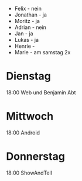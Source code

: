 * Felix - nein
* Jonathan - ja
* Moritz - ja 
* Adrian - nein
* Jan - ja
* Lukas - ja
* Henrie - 
* Marie - am samstag 2x



# Dienstag

18:00 Web und Benjamin Abt


# Mittwoch

18:00 Android


# Donnerstag

18:00 ShowAndTell
